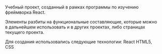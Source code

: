 Учебный проект, созданный в рамках программы по изучению фреймворка React. 

Элементы разбиты на функциональные составляющие, которые можно в дальнейшем использовать и в других проектах, либо страницах текущего проекта.

Для создания использовались следующие технологии:
React
HTML5, CSS